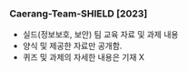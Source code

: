 ### Caerang-Team-SHIELD [2023]
- 실드(정보보호, 보안) 팀 교육 자료 및 과제 내용
- 양식 및 제공한 자료만 공개함.
- 퀴즈 및 과제의 자세한 내용은 기재 X
